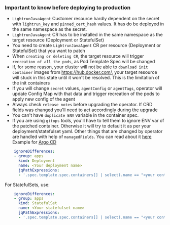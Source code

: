 ### Important to know before deploying to production  

  - `LightrunJavaAgent` Customer resource hardly dependent on the secret with `lightrun_key` and `pinned_cert_hash` values. It has do be deployed in the same namespace as the secret.
  - `LightrunJavaAgent` CR has to be installed in the same namespace as the target resource (Deployment or StatefulSet)
  - You need to create `LightrunJavaAgent` CR per resource (Deployment or StatefulSet) that you want to patch
  - When `creating or deleting CR`, the target resource will trigger `recreation of all the pods`, as Pod Template Spec will be changed
  - If, for some reason, your cluster will not be able to `download init container` images from https://hub.docker.com/, your target resource will stuck in this state until it won't be resolved. This is the limitation of the init containers
  - If you will change `secret` values, `agentConfig` or `agentTags`, operator will update Config Map with that data and trigger recreation of the pods to apply new config of the agent
  - Always check `release notes` before upgrading the operator. If CRD fields was changed you'll need to act accordingly during the upgrade 
  - You can't have `duplicate ENV` variable in the container spec. 
  - If you are using `gitops` tools, you'll have to tell them to ignore ENV var of the patched container. Otherwise it will try to default it as per your deployment/statefulset yaml. Other things that are changed by operator are handled with help of `managedFields`. You can read about it [here](https://kubernetes.io/docs/reference/using-api/server-side-apply/)  
  Example for [Argo CD](https://argo-cd.readthedocs.io/en/stable/user-guide/diffing/)
  ```yaml
      ignoreDifferences:
      - group: apps
        kind: Deployment
        name: <Your deployment name>
        jqPathExpressions:
        - '.spec.template.spec.containers[] | select(.name == "<your container name>").env[] | select(.name == "JAVA_TOOL_OPTIONS")' 
  ```
  
  For StatefulSets, use:
  ```yaml
      ignoreDifferences:
      - group: apps
        kind: StatefulSet
        name: <Your statefulset name>
        jqPathExpressions:
        - '.spec.template.spec.containers[] | select(.name == "<your container name>").env[] | select(.name == "JAVA_TOOL_OPTIONS")' 
  ```